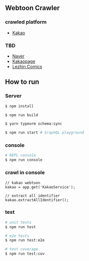 ## Webtoon Crawler
### crawled platform
- [Kakao](https://webtoon.kakao.com/)
### TBD
- [Naver](https://comic.naver.com/index)
- [Kakaopage](https://page.kakao.com/main)
- [Lezhin Comics](https://www.lezhin.com/ko)

## How to run
### Server
```bash
$ npm install

$ npm run build

$ yarn typeorm schema:sync

$ npm run start # GraphQL playground
```

### console
```bash
# REPL console
$ npm run console
```

### crawl in console
```node
// kakao webtoon
kakao = app.get('KakaoService');

// extract all identifier
kakao.extractAllIdentifier();
```

### test
```bash
# unit tests
$ npm run test

# e2e tests
$ npm run test:e2e

# test coverage
$ npm run test:cov
```
